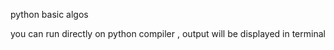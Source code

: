  python basic algos 
 
 you can run directly on python compiler , output will be displayed in terminal
